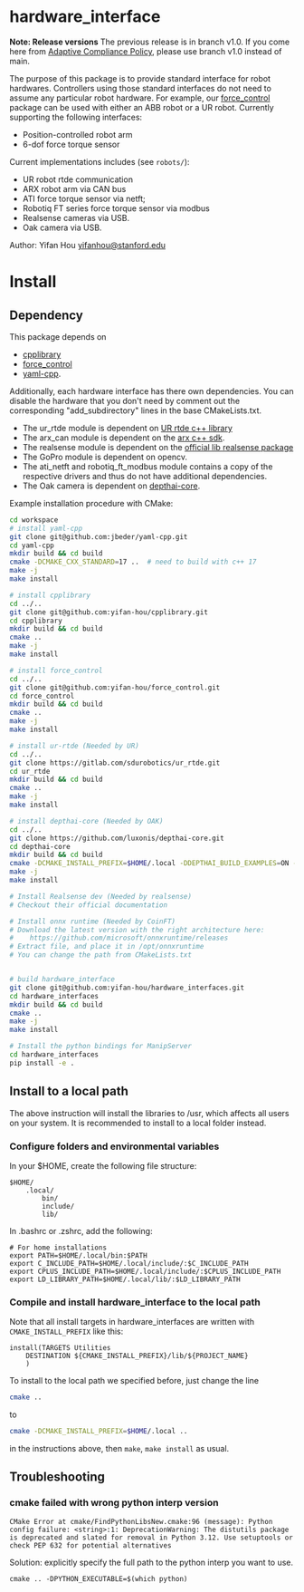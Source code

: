 # hardware_interface

**Note: Release versions**
The previous release is in branch v1.0. If you come here from [Adaptive Compliance Policy](https://github.com/yifan-hou/adaptive_compliance_policy), please use branch v1.0 instead of main.

The purpose of this package is to provide standard interface for robot hardwares. Controllers using those standard interfaces do not need to assume any particular robot hardware. For example, our [force_control](https://github.com/yifan-hou/force_control) package can be used with either an ABB robot or a UR robot.
Currently supporting the following interfaces:
* Position-controlled robot arm
* 6-dof force torque sensor

Current implementations includes (see `robots/`):
* UR robot rtde communication
* ARX robot arm via CAN bus
* ATI force torque sensor via netft;
* Robotiq FT series force torque sensor via modbus
* Realsense cameras via USB.
* Oak camera via USB.

Author: Yifan Hou
yifanhou@stanford.edu

# Install
## Dependency
This package depends on
* [cpplibrary](https://github.com/yifan-hou/cpplibrary)
* [force_control](https://github.com/yifan-hou/force_control)
* [yaml-cpp](https://github.com/jbeder/yaml-cpp).


Additionally, each hardware interface has there own dependencies. You can disable the hardware that you don't need by comment out the corresponding "add_subdirectory" lines in the base CMakeLists.txt.
* The ur_rtde module is dependent on [UR rtde c++ library](https://gitlab.com/sdurobotics/ur_rtde)
* The arx_can module is dependent on the [arx c++ sdk](https://github.com/yihuai-gao/arx5-sdk).
* The realsense module is dependent on the [official lib realsense package](https://github.com/IntelRealSense/librealsense/blob/master/examples/readme.md)
* The GoPro module is dependent on opencv.
* The ati_netft and robotiq_ft_modbus module contains a copy of the respective drivers and thus do not have additional dependencies. 
* The Oak camera is dependent on [depthai-core](https://github.com/luxonis/depthai-core).

Example installation procedure with CMake:

``` sh
cd workspace
# install yaml-cpp
git clone git@github.com:jbeder/yaml-cpp.git
cd yaml-cpp
mkdir build && cd build
cmake -DCMAKE_CXX_STANDARD=17 ..  # need to build with c++ 17
make -j
make install

# install cpplibrary
cd ../..
git clone git@github.com:yifan-hou/cpplibrary.git
cd cpplibrary
mkdir build && cd build
cmake ..
make -j
make install

# install force_control
cd ../..
git clone git@github.com:yifan-hou/force_control.git
cd force_control
mkdir build && cd build
cmake ..
make -j
make install

# install ur-rtde (Needed by UR)
cd ../..
git clone https://gitlab.com/sdurobotics/ur_rtde.git
cd ur_rtde
mkdir build && cd build
cmake ..
make -j
make install

# install depthai-core (Needed by OAK)
cd ../..
git clone https://github.com/luxonis/depthai-core.git
cd depthai-core
mkdir build && cd build
cmake -DCMAKE_INSTALL_PREFIX=$HOME/.local -DDEPTHAI_BUILD_EXAMPLES=ON -DBUILD_SHARED_LIBS=ON ..
make -j
make install

# Install Realsense dev (Needed by realsense)
# Checkout their official documentation

# Install onnx runtime (Needed by CoinFT)
# Download the latest version with the right architecture here:
#    https://github.com/microsoft/onnxruntime/releases
# Extract file, and place it in /opt/onnxruntime
# You can change the path from CMakeLists.txt


# build hardware_interface
git clone git@github.com:yifan-hou/hardware_interfaces.git
cd hardware_interfaces
mkdir build && cd build
cmake ..
make -j
make install

# Install the python bindings for ManipServer
cd hardware_interfaces
pip install -e .
```

## Install to a local path
The above instruction will install the libraries to /usr, which affects all users on your system.
It is recommended to install to a local folder instead.

### Configure folders and environmental variables
In your $HOME, create the following file structure:
```
$HOME/
    .local/
        bin/
        include/
        lib/
```
In .bashrc or .zshrc, add the following:
```
# For home installations
export PATH=$HOME/.local/bin:$PATH
export C_INCLUDE_PATH=$HOME/.local/include/:$C_INCLUDE_PATH
export CPLUS_INCLUDE_PATH=$HOME/.local/include/:$CPLUS_INCLUDE_PATH
export LD_LIBRARY_PATH=$HOME/.local/lib/:$LD_LIBRARY_PATH
```

### Compile and install hardware_interface to the local path
Note that all install targets in hardware_interfaces are written with `CMAKE_INSTALL_PREFIX` like this:
```
install(TARGETS Utilities
    DESTINATION ${CMAKE_INSTALL_PREFIX}/lib/${PROJECT_NAME}
    )
```

To install to the local path we specified before, just change the line
``` sh
cmake ..
```
to
``` sh
cmake -DCMAKE_INSTALL_PREFIX=$HOME/.local ..
```
in the instructions above, then `make`, `make install` as usual.


## Troubleshooting
### cmake failed with wrong python interp version
```
CMake Error at cmake/FindPythonLibsNew.cmake:96 (message): Python config failure: <string>:1: DeprecationWarning: The distutils package is deprecated and slated for removal in Python 3.12. Use setuptools or check PEP 632 for potential alternatives
```
Solution: explicitly specify the full path to the python interp you want to use.
```
cmake .. -DPYTHON_EXECUTABLE=$(which python)
```